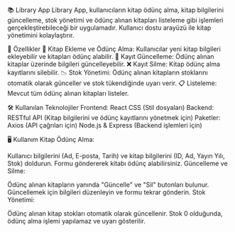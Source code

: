 
📚 Library App
Library App, kullanıcıların kitap ödünç alma, kitap bilgilerini güncelleme, stok yönetimi ve ödünç alınan kitapları listeleme gibi işlemleri gerçekleştirebileceği bir uygulamadır. Kullanıcı dostu arayüzü ile kitap yönetimini kolaylaştırır.

🚀 Özellikler
📖 Kitap Ekleme ve Ödünç Alma: Kullanıcılar yeni kitap bilgileri ekleyebilir ve kitapları ödünç alabilir.
🔄 Kayıt Güncelleme: Ödünç alınan kitaplar üzerinde bilgileri güncelleyebilir.
❌ Kayıt Silme: Kitap ödünç alma kayıtlarını silebilir.
📉 Stok Yönetimi: Ödünç alınan kitapların stoklarını otomatik olarak günceller ve stok tükendiğinde uyarı verir.
📋 Listeleme: Mevcut tüm ödünç alınan kitapları listeler.

🛠️ Kullanılan Teknolojiler
Frontend:
React
CSS (Stil dosyaları)
Backend:
RESTful API (Kitap bilgilerini ve ödünç kayıtlarını yönetmek için)
Paketler:
Axios (API çağrıları için)
Node.js & Express (Backend işlemleri için)

🖥️ Kullanım
Kitap Ödünç Alma:

Kullanıcı bilgilerini (Ad, E-posta, Tarih) ve kitap bilgilerini (ID, Ad, Yayın Yılı, Stok) doldurun.
Formu göndererek kitabı ödünç alabilirsiniz.
Güncelleme ve Silme:

Ödünç alınan kitapların yanında "Güncelle" ve "Sil" butonları bulunur.
Güncellemek için bilgileri düzenleyin ve formu tekrar gönderin.
Stok Yönetimi:

Ödünç alınan kitap stokları otomatik olarak güncellenir.
Stok 0 olduğunda, ödünç alma işlemi yapılamaz ve uyarı gösterilir.



